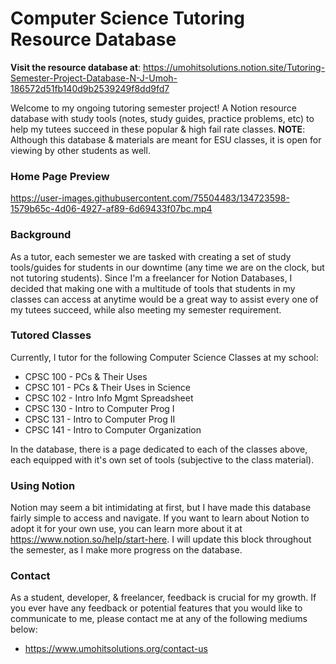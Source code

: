 # Computer Science Tutoring Resource Database
**Visit the resource database at**: 
https://umohitsolutions.notion.site/Tutoring-Semester-Project-Database-N-J-Umoh-186572d51fb140d9b2539249f8dd9fd7

Welcome to my ongoing tutoring semester project! A Notion resource database with study tools (notes, study guides, practice problems, etc) to help my tutees succeed in these popular & high fail rate classes. **NOTE**: Although this database & materials are meant for ESU classes, it is open for viewing by other students as well. 

### Home Page Preview


https://user-images.githubusercontent.com/75504483/134723598-1579b65c-4d06-4927-af89-6d69433f07bc.mp4



### Background
As a tutor, each semester we are tasked with creating a set of study tools/guides for students in our downtime (any time we are on the clock, but not tutoring students). Since I'm a freelancer for Notion Databases, I decided that making one with a multitude of tools that students in my classes can access at anytime would be a great way to assist every one of my tutees succeed, while also meeting my semester requirement. 


### Tutored Classes
Currently, I tutor for the following Computer Science Classes at my school:
- CPSC 100 - PCs & Their Uses
- CPSC 101 - PCs & Their Uses in Science
- CPSC 102 - Intro Info Mgmt Spreadsheet
- CPSC 130 - Intro to Computer Prog I
- CPSC 131 - Intro to Computer Prog II
- CPSC 141 - Intro to Computer Organization

In the database, there is a page dedicated to each of the classes above, each equipped with it's own set of tools (subjective to the class material). 


### Using Notion
Notion may seem a bit intimidating at first, but I have made this database fairly simple to access and navigate. If you want to  learn about Notion to adopt it for your own use, you can learn more about it at https://www.notion.so/help/start-here. I will update this block throughout the semester, as I make more progress on the database.

### Contact
As a student, developer, & freelancer, feedback is crucial for my growth. If you ever have any feedback or potential features that you would like to communicate to me, please contact me at any of the following mediums below: 
- https://www.umohitsolutions.org/contact-us
